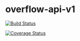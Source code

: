 # overflow-api-v1

[![Build Status](https://travis-ci.org/julietezekwe/overflow-api-v1.svg)](https://travis-ci.org/julietezekwe/overflow-api-v1)

[![Coverage Status](https://coveralls.io/repos/github/julietezekwe/overflow-api-v1/badge.svg?branch=master)](https://coveralls.io/github/julietezekwe/overflow-api-v1?branch=master)
